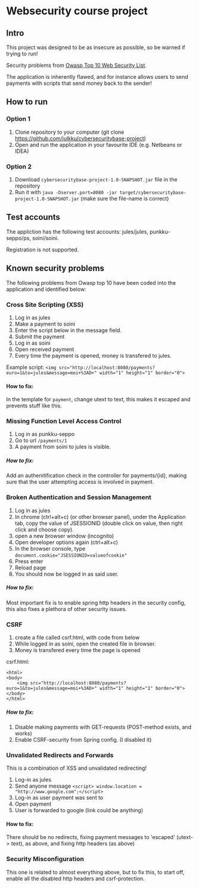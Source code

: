 # Websecurity course project

## Intro

This project was designed to be as insecure as possible, so be warned if trying to run! 

Security problems from  [Owasp Top 10 Web Security List](https://www.owasp.org/index.php/Top_10_2013-Top_10). 

The application is inherently flawed, and for instance allows users to send payments with scripts that send money back to the sender! 

## How to run 

### Option 1 

1. Clone repository to your computer (git clone https://github.com/julkku/cybersecuritybase-project)
2. Open and run the application in your favourite IDE (e.g. Netbeans or IDEA)

### Option 2 

1. Download `cybersecuritybase-project-1.0-SNAPSHOT.jar` file in the repository
2. Run it with `java -Dserver.port=8080 -jar target/cybersecuritybase-project-1.0-SNAPSHOT.jar` (make sure the file-name is correct)

## Test accounts 

The appliction has the following test accounts: jules/jules, punkku-seppo/ps, soini/soini.

Registration is not supported. 

## Known security problems

The following problems from Owasp top 10 have been coded into the application and identified below: 

### Cross Site Scripting (XSS)

1. Log in as jules
2. Make a payment to soini
3. Enter the script below in the message field. 
4. Submit the payment
4. Log in as soini 
5. Open received payment
6. Every time the payment is opened, money is transfered to jules. 

Example script: ```<img src="http://localhost:8080/payments?euro=1&to=jules&message=moi+%3AD+" width="1" height="1" border="0">```

#### How to fix:
 
 In the template for `payment`, change utext to text, this makes it escaped and prevents stuff like this.


### Missing Function Level Access Control

1. Log in as punkku-seppo
2. Go to url `/payments/1`
3. A payment from soini to jules is visible.

##### How to fix:

Add an authenitification check in the controller for payments/{id}, making sure that the user attempting access is involved in payment.

### Broken Authentication and Session Management

1. Log in as jules
2. In chrome (ctrl+alt+c) (or other browser panel), under the Application tab, copy the value of JSESSIONID (double click on value, then right click and choose copy). 
3. open a new browser window (incognito)
4. Open developer options again (ctrl+alt+c)
5. In the browser console, type `document.cookie="JSESSIONID=valueofcookie"`
6. Press enter
7. Reload page
8. You should now be logged in as said user. 

##### How to fix:

Most important fix is to enable spring http headers in the security config, this also fixes a plethora of other security issues. 

### CSRF 

1. create a file called csrf.html, with code from below
2. While logged in as soini, open the created file in browser.
3. Money is transfered every time the page is opened

csrf.html: 

```
<html>
<body>
	<img src="http://localhost:8080/payments?euro=1&to=jules&message=moi+%3AD+" width="1" height="1" border="0">
</body>
</html>
```

##### How to fix: 

1. Disable making payments with GET-requests (POST-method exists, and works)
2. Enable CSRF-security from Spring config. (I disabled it)

### Unvalidated Redirects and Forwards

This is a combination of XSS and unvalidated redirecting!

1. Log-in as jules 
2. Send anyone message `<script> window.location = "http://www.google.com";</script>`
3. Log-in as user payment was sent to 
4. Open payment
5. User is forwarded to google (link could be anything)

#### How to fix:

There should be no redirects, fixing payment messages to 'escaped' (utext-> text), as above, and fixing http headers (as above)

### Security Misconfiguration

This one is related to almost everything above, but to fix this, to start off, enable all the disabled http headers and csrf-protection. 

